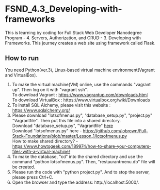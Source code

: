 # FSND_4.3_Developing-with-frameworks
This is learning by coding for Full Stack Web Developer Nanodegree Program - 4. Servers, Authorization, and CRUD - 3. Developing with Frameworks. 
This journey creates a web site using framework called Flask.

## How to run
You need Python(ver.3), Linux-based virtual machine environment(Vagrant and VirtualBox).
  1. To make the virtual machine(VM) online, use the commands "vagrant up". Then log on it with "vagrant ssh".</br>
    To download Vagrant : https://www.vagrantup.com/downloads.html </br>
    To download VirtualBox : https://www.virtualbox.org/wiki/Downloads
  2. To install SQL Alchemy, please visit this website : https://www.sqlalchemy.org/
  3. Please download "lotsofmenus.py", "database_setup.py", "project.py" "Vagrantfile". Then put this file into a shared directory.</br>
    Download "database_setup.py", "Vagrantfile" <a href='https://github.com/Mina-C/FSND_4.2_Making_Web_Server'>here</a> </br>
	  Download "lotsofmenus.py" here - https://github.com/lobrown/Full-Stack-Foundations/blob/master/Lesson_1/lotsofmenus.py </br>
	  How to make shared directory? - https://www.howtogeek.com/189974/how-to-share-your-computers-files-with-a-virtual-machine/
  4. To make the database, "cd" into the shared directory and use the command "python lotsofmenus.py". Then, "restaurantmenu.db" file will be created.</br>
  5. Please run the code with "python project.py". And to stop the server, please press Ctrl+C.
  6. Open the browser and type the address: http://localhost:5000/.
  
